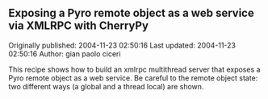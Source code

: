 ## Exposing a Pyro remote object as a web service via XMLRPC with CherryPy 
Originally published: 2004-11-23 02:50:16 
Last updated: 2004-11-23 02:50:16 
Author: gian paolo ciceri 
 
This recipe shows how to build an xmlrpc multithread server that exposes a Pyro remote object as a web service. Be careful to the remote object state: two different ways (a global and a thread local) are shown.